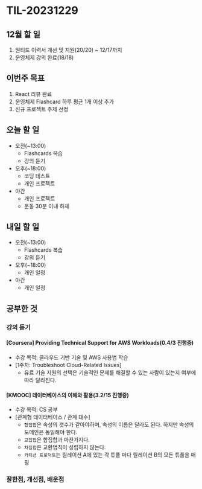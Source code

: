 # TIL-20231229

## 12월 할 일

1. 원티드 이력서 개선 및 지원(20/20) ~ 12/17까지
2. 운영체제 강의 완료(18/18)

## 이번주 목표

1. React 리뷰 완료
2. 운영체제 Flashcard 하루 평균 1개 이상 추가
3. 신규 프로젝트 주제 선정

## 오늘 할 일

- 오전(~13:00)
  - Flashcards 복습
  - 강의 듣기
- 오후(~18:00)
  - 코딩 테스트
  - 개인 프로젝트
- 야간
  - 개인 프로젝트
  - 운동 30분 이내 하체

## 내일 할 일

- 오전(~13:00)
  - Flashcards 복습
  - 강의 듣기
- 오후(~18:00)
  - 개인 일정
- 야간
  - 개인 일정

## 공부한 것

### 강의 듣기

#### [Coursera] Providing Technical Support for AWS Workloads(0.4/3 진행중)

- 수강 목적: 클라우드 기반 기술 및 AWS 사용법 학습
- [1주차: Troubleshoot Cloud-Related Issues]
  - 유료 기술 지원의 선택은 기술적인 문제를 해결할 수 있는 사람이 있는지 여부에 따라 달라진다.

#### [KMOOC] 데이터베이스의 이해와 활용(3.2/15 진행중)

- 수강 목적: CS 공부
- [관계형 데이터베이스 / 관계 대수]
  - `합집합`은 속성의 갯수가 같아야하며, 속성의 이름은 달라도 된다. 하지만 속성의 도메인은 동일해야 한다.
  - `교집합`은 합집합과 마찬가지다.
  - `차집합`은 교환법칙이 성립하지 않는다.
  - `카티션 프로덕트`는 릴레이션 A에 있는 각 튜플 마다 릴레이션 B의 모든 튜플을 매핑

### 잘한점, 개선점, 배운점
